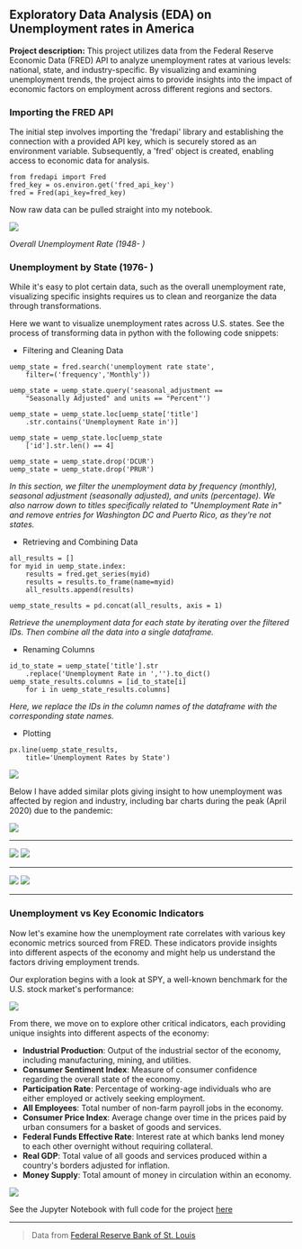 ## Exploratory Data Analysis (EDA) on Unemployment rates in America

**Project description:** This project utilizes data from the Federal Reserve Economic Data (FRED) API to analyze unemployment rates at various levels: national, state, and industry-specific. By visualizing and examining unemployment trends, the project aims to provide insights into the impact of economic factors on employment across different regions and sectors.

### Importing the FRED API
The initial step involves importing the 'fredapi' library and establishing the connection with a provided API key, which is securely stored as an environment variable. Subsequently, a 'fred' object is created, enabling access to economic data for analysis.

```
from fredapi import Fred
fred_key = os.environ.get('fred_api_key')
fred = Fred(api_key=fred_key)
```
Now raw data can be pulled straight into my notebook. 

<img src="images/uemp.png?raw=true"/>

*Overall Unemployment Rate (1948- )*

### Unemployment by State (1976- )

While it's easy to plot certain data, such as the overall unemployment rate, visualizing specific insights requires us to clean and reorganize the data through transformations.

Here we want to visualize unemployment rates across U.S. states. See the process of transforming data in python with the following code snippets:

- Filtering and Cleaning Data

```
uemp_state = fred.search('unemployment rate state', 
    filter=('frequency','Monthly'))

uemp_state = uemp_state.query('seasonal_adjustment == 
    "Seasonally Adjusted" and units == "Percent"')

uemp_state = uemp_state.loc[uemp_state['title']
    .str.contains('Unemployment Rate in')]

uemp_state = uemp_state.loc[uemp_state
    ['id'].str.len() == 4]

uemp_state = uemp_state.drop('DCUR')
uemp_state = uemp_state.drop('PRUR')
```
*In this section, we filter the unemployment data by frequency (monthly), seasonal adjustment (seasonally adjusted), and units (percentage). We also narrow down to titles specifically related to "Unemployment Rate in" and remove entries for Washington DC and Puerto Rico, as they're not states.*

- Retrieving and Combining Data

```
all_results = []
for myid in uemp_state.index:
    results = fred.get_series(myid)
    results = results.to_frame(name=myid)
    all_results.append(results)

uemp_state_results = pd.concat(all_results, axis = 1)
```
*Retrieve the unemployment data for each state by iterating over the filtered IDs. Then combine all the data into a single dataframe.*

- Renaming Columns

```
id_to_state = uemp_state['title'].str
    .replace('Unemployment Rate in ','').to_dict()
uemp_state_results.columns = [id_to_state[i] 
    for i in uemp_state_results.columns]
```
*Here, we replace the IDs in the column names of the dataframe with the corresponding state names.*

- Plotting

```
px.line(uemp_state_results,
    title='Unemployment Rates by State')
```
<img src="images/statePlot.png?raw=true" />

Below I have added similar plots giving insight to how unemployment was affected by region and industry, including bar charts during the peak (April 2020) due to the pandemic:

<img src="images/stateBar.png?raw=true"/> 

---

<img src="images/countyPlot.png?raw=true" />


<img src="images/countyBar.png?raw=true"/>

---

<img src="images/industryPlot.png?raw=true" />

<img src="images/industryBar.png?raw=true" />

---

### Unemployment vs Key Economic Indicators

Now let's examine how the unemployment rate correlates with various key economic metrics sourced from FRED. These indicators provide insights into different aspects of the economy and might help us understand the factors driving employment trends.

Our exploration begins with a look at SPY, a well-known benchmark for the U.S. stock market's performance:

<img src="images/spyPlot.png?raw=true" />

From there, we move on to explore other critical indicators, each providing unique insights into different aspects of the economy:

- **Industrial Production**: Output of the industrial sector of the economy, including manufacturing, mining, and utilities.
- **Consumer Sentiment Index**: Measure of consumer confidence regarding the overall state of the economy.
- **Participation Rate**: Percentage of working-age individuals who are either employed or actively seeking employment.
- **All Employees**: Total number of non-farm payroll jobs in the economy.
- **Consumer Price Index**: Average change over time in the prices paid by urban consumers for a basket of goods and services.
- **Federal Funds Effective Rate**: Interest rate at which banks lend money to each other overnight without requiring collateral.
- **Real GDP**: Total value of all goods and services produced within a country's borders adjusted for inflation.
- **Money Supply**: Total amount of money in circulation within an economy.

<img src="images/indicatorsPlot.png?raw=true" />

See the Jupyter Notebook with full code for the project <a href="https://github.com/jaredec/jaredec.github.io/blob/master/projects/unemp/unemp.ipynb" target="_blank">here</a>

---

> Data from <a href="https://fred.stlouisfed.org/" target="_blank">Federal Reserve Bank of St. Louis</a>
